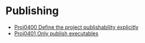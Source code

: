 # Publishing

* [Proj0400 Define the project publishability explicitly](Proj0400.md)
* [Proj0401 Only publish executables](Proj0401.md)

